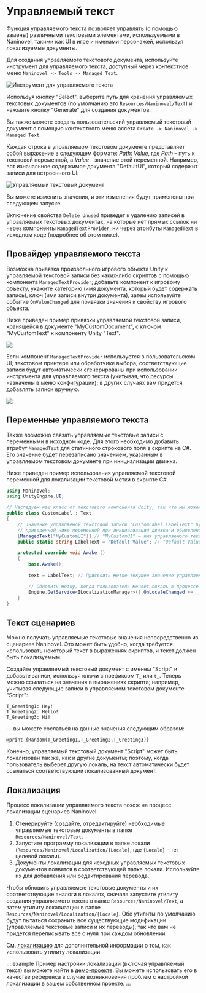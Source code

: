 # Управляемый текст

Функция управляемого текста позволяет управлять (с помощью замены) различными текстовыми элементами, используемыми в Naninovel, такими как UI в игре и именами персонажей, используя локализуемые документы.

Для создания управляемого текстового документа, используйте инструмент для управляемого текста, доступный через контекстное меню `Naninovel -> Tools -> Managed Text`.

![Инструмент для управляемого текста](https://i.gyazo.com/200680de85848f04a2eb51b063295c51.png)

Используя кнопку "Select", выберите путь для хранения управляемых текстовых документов (по умолчанию это `Resources/Naninovel/Text`) и нажмите кнопку "Generate" для создания документов.

Вы также можете создать пользовательский управляемый текстовый документ с помощью контекстного меню ассета `Create -> Naninovel -> Managed Text`.

Каждая строка в управляемом текстовом документе представляет собой выражение в следующем формате: *Path*: *Value*, где *Path* – путь к текстовой переменной, а *Value* – значение этой переменной. Например, вот изначальное содержимое документа "DefaultUI", который содержит записи для встроенного UI:

![Управляемый текстовый документ](https://i.gyazo.com/ce57c700b77818f87aabb722f2f42b78.png)

Вы можете изменить значения, и эти изменения будут применены при следующем запуске.

Включение свойства `Delete Unused` приведет к удалению записей в управляемых текстовых документах, на которые нет прямых ссылок ни через компоненты `ManagedTextProvider`, ни через атрибуты `ManagedText` в исходном коде (подробнее об этом ниже).

## Провайдер управляемого текста

Возможна привязка произвольного игрового объекта Unity к управляемой текстовой записи без каких-либо скриптов с помощью компонента `ManagedTextProvider`; добавьте компонент к игровому объекту, укажите категорию (имя документа, который будет содержать запись), ключ (имя записи внутри документа), затем используйте событие `OnValueChanged` для привязки значения к свойству игрового объекта.

Ниже приведен пример привязки управляемой текстовой записи, хранящейся в документе "MyCustomDocument", с ключом "MyCustomText" к компоненту Unity "Text".

![](https://i.gyazo.com/f47a997052674341aa3133deeea1f1cf.png)

Если компонент `ManagedTextProvider` используется в пользовательском UI, текстовом принтере или обработчике выбора, соответствующие записи будут автоматически сгенерированы при использовании инструмента для управляемого текста (учитывая, что ресурсы назначены в меню конфигурации); в других случаях вам придется добавлять записи вручную.

![](https://i.gyazo.com/cc2ad398d1ad716cca437913553eb09c.png)

## Переменные управляемого текста

Также возможно связать управляемые текстовые записи с переменными в исходном коде. Для этого необходимо добавить атрибут `ManagedText` для статичного строкового поля в скрипте на C#. Его значение будет перезаписано значением, указанным в управляемом текстовом документе при инициализации движка.

Ниже приведен пример использования управляемой текстовой переменной для локализации текстовой метки в скрипте C#.

```csharp
using Naninovel;
using UnityEngine.UI;

// Наследуем наш класс от текстового компонента Unity, так что мы можем использовать его таким же образом.
public class CustomLabel : Text
{
    // Значение управляемой текстовой записи "CustomLabel.LabelText" будет присвоено 
    // приведенной ниже переменной при инициализации движка и обновлении при изменении локали.
    [ManagedText("MyCustomUI")] // "MyCustomUI" – имя управляемого текстового документа, в котором будет храниться запись.
    public static string LabelText = "Default Value"; // "Default Value" – исходное значение записи.

    protected override void Awake ()
    {
        base.Awake();

        text = LabelText; // Присвоить метке текущее значение управляемой текстовой записи.

        // Обновить метку, когда пользователь меняет локаль в процессе выполнения.
        Engine.GetService<ILocalizationManager>().OnLocaleChanged += _ => text = LabelText;
    }
}
```

## Текст сценариев

Можно получать управляемые текстовые значения непосредственно из сценариев Naninovel. Это может быть удобно, когда требуется использовать некоторый текст в выражениях скриптов, и текст должен быть локализуемым.

Создайте управляемый текстовый документ с именем "Script" и добавьте записи, используя ключи с префиксом `T_` или `t_`. Теперь можно ссылаться на значения в выражениях скрипта; например, учитывая следующие записи в управляемом текстовом документе "Script":

```
T_Greeting1: Hey!
T_Greeting2: Hello!
T_Greeting3: Hi!
``` 

— вы можете сослаться на данные значения следующим образом:

```
@print {Random(T_Greeting1,T_Greeting2,T_Greeting3)}
```

Конечно, управляемый текстовый документ "Script" может быть локализован так же, как и другие документы; поэтому, когда пользователь выберет другую локаль, на текст автоматически будет ссылаться соответствующий локализованный документ.

## Локализация

Процесс локализации управляемого текста похож на процесс локализации сценариев Naninovel:

1. Сгенерируйте (создайте, отредактируйте) необходимые управляемые текстовые документы в папке `Resources/Naninovel/Text`.
2. Запустите программу локализации в папке локали (`Resources/Naninovel/Localization/{Locale}`, где `{Locale}` – тег целевой локали).
3. Документы локализации для исходных управляемых текстовых документов появятся в соответствующей папке локали. Используйте их для добавления или редактирования перевода.

Чтобы обновить управляемые текстовые документы и их соответствующие аналоги в локалях, сначала запустите утилиту создания управляемого текста в папке `Resources/Naninovel/Text`, а затем утилиту локализации в папке `Resources/Naninovel/Localization/{Locale}`. Обе утилиты по умолчанию будут пытаться сохранить все существующие модификации (управляемые текстовые записи и их переводы), так что вам не придется переписывать все с нуля при каждом обновлении.

 См. [локализацию](/ru/guide/localization.md) для дополнительной информации о том, как использовать утилиту локализации.

 ::: example
Пример настройки локализации (включая управляемый текст) вы можете найти в [демо-проекте](/ru/guide/getting-started.md#demo-project). Вы можете использовать его в качестве референса в случае возникновения проблем с настройкой локализации в вашем собственном проекте.
:::